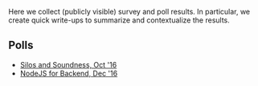 Here we collect (publicly visible) survey and poll results. In particular, we
create quick write-ups to summarize and contextualize the results.

## Polls
* [Silos and Soundness, Oct '16](/polls/silos_and_soundness_2016_10)
* [NodeJS for Backend, Dec '16](/polls/nodejs_for_backend_2016_12)
